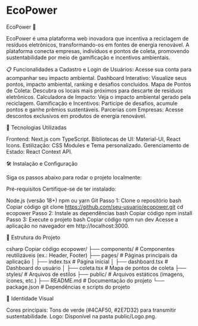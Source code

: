 # EcoPower

EcoPower 🌿

EcoPower é uma plataforma web inovadora que incentiva a reciclagem de resíduos eletrônicos, transformando-os em fontes de energia renovável. A plataforma conecta empresas, indivíduos e pontos de coleta, promovendo sustentabilidade por meio de gamificação e incentivos ambientais.

📋 Funcionalidades
a
Cadastro e Login de Usuários: Acesse sua conta para acompanhar seu impacto ambiental.
Dashboard Interativo: Visualize seus pontos, impacto ambiental, ranking e desafios concluídos.
Mapa de Pontos de Coleta: Descubra os locais mais próximos para descarte de resíduos eletrônicos.
Calculadora de Impacto: Veja o impacto ambiental gerado pela reciclagem.
Gamificação e Incentivos: Participe de desafios, acumule pontos e ganhe prêmios sustentáveis.
Parcerias com Empresas: Acesse descontos exclusivos em produtos de energia renovável.

🚀 Tecnologias Utilizadas

Frontend: Next.js com TypeScript.
Bibliotecas de UI: Material-UI, React Icons.
Estilização: CSS Modules e Tema personalizado.
Gerenciamento de Estado: React Context API.

🛠️ Instalação e Configuração

Siga os passos abaixo para rodar o projeto localmente:

Pré-requisitos
Certifique-se de ter instalado:

Node.js (versão 18+)
npm ou yarn
Git
Passo 1: Clone o repositório
bash
Copiar código
git clone https://github.com/seu-usuario/ecopower.git
cd ecopower
Passo 2: Instale as dependências
bash
Copiar código
npm install
Passo 3: Execute o projeto
bash
Copiar código
npm run dev
Acesse a aplicação no navegador em http://localhost:3000.

📂 Estrutura do Projeto

csharp
Copiar código
ecopower/
├── components/          # Componentes reutilizáveis (ex.: Header, Footer)
├── pages/               # Páginas principais da aplicação
│   ├── index.tsx        # Página inicial
│   ├── dashboard.tsx    # Dashboard do usuário
│   ├── coleta.tsx       # Mapa de pontos de coleta
├── styles/              # Arquivos de estilos
├── public/              # Arquivos estáticos (imagens, ícones, etc.)
├── README.md            # Documentação do projeto
└── package.json         # Dependências e scripts do projeto

🎨 Identidade Visual

Cores principais: Tons de verde (#4CAF50, #2E7D32) para transmitir sustentabilidade.
Logo: Disponível na pasta public/Logo.png.

